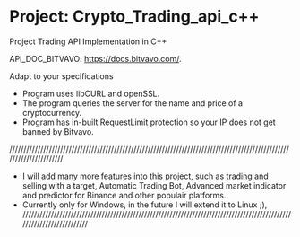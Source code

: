 # Project: Crypto_Trading_api_c++
Project Trading API Implementation in C++


API_DOC_BITVAVO: https://docs.bitvavo.com/.

Adapt to your specifications


- Program uses libCURL and openSSL.
- The program queries the server for the name and price of a cryptocurrency.
- Program has in-built RequestLimit protection so your IP does not get banned by Bitvavo.


//////////////////////////////////////////////////////////////////////////////////////////////////////////////////////
- I will add many more features into this project, such as trading and selling with a target, Automatic Trading Bot, 
Advanced market indicator and predictor for Binance and other populair platforms.
- Currently only for Windows, in the future I will extend it to Linux ;), 
//////////////////////////////////////////////////////////////////////////////////////////////////////////////////////
